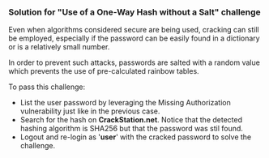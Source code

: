 ### Solution for "Use of a One-Way Hash without a Salt" challenge

Even when algorithms considered secure are being used, cracking can still be employed, especially if the password can be easily found in a dictionary or is a relatively small number.

In order to prevent such attacks, passwords are salted with a random value which prevents the use of pre-calculated rainbow tables.


To pass this challenge: 

- List the user password by leveraging the Missing Authorization vulnerability just like in the previous case.
- Search for the hash on **CrackStation.net**. Notice that the detected hashing algorithm is SHA256 but that the password was stil found.
- Logout and re-login as '**user**' with the cracked password to solve the challenge.

